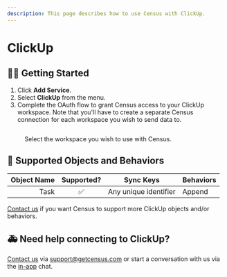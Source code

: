 ```yaml
---
description: This page describes how to use Census with ClickUp.
---
```


# ClickUp

## 🏃‍♀️ Getting Started

1. Click **Add Service**.
2. Select **ClickUp** from the menu.
3. Complete the OAuth flow to grant Census access to your ClickUp workspace. Note that you'll have to create a separate Census connection for each workspace you wish to send data to.

<figure><img src="../.gitbook/assets/clickup.png" alt=""><figcaption><p>Select the workspace you wish to use with Census.</p></figcaption></figure>

## 🔀 Supported Objects and Behaviors

| **Object Name** | **Supported?** | **Sync Keys**  | **Behaviors** |
| --------------: | :------------: | ---------------- | --------------|
| Task | ✅ | Any unique identifier | Append |

[Contact us](mailto:support@getcensus.com) if you want Census to support more ClickUp objects and/or behaviors.

## 🚑 Need help connecting to ClickUp?

[Contact us](mailto:support@getcensus.com) via support@getcensus.com or start a conversation with us via the [in-app](https://app.getcensus.com) chat.
